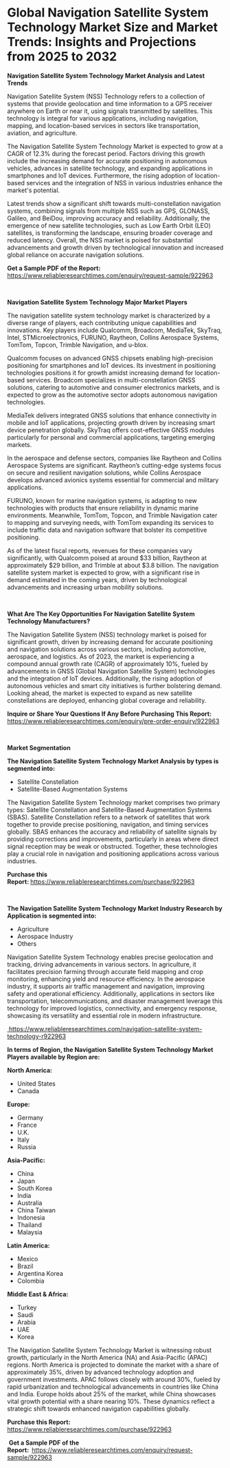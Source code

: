 <p><h1>Global Navigation Satellite System Technology Market Size and Market Trends: Insights and Projections from 2025 to 2032</h1></p><p><strong>Navigation Satellite System Technology Market Analysis and Latest Trends</strong></p>
<p><p>Navigation Satellite System (NSS) Technology refers to a collection of systems that provide geolocation and time information to a GPS receiver anywhere on Earth or near it, using signals transmitted by satellites. This technology is integral for various applications, including navigation, mapping, and location-based services in sectors like transportation, aviation, and agriculture.</p><p>The Navigation Satellite System Technology Market is expected to grow at a CAGR of 12.3% during the forecast period. Factors driving this growth include the increasing demand for accurate positioning in autonomous vehicles, advances in satellite technology, and expanding applications in smartphones and IoT devices. Furthermore, the rising adoption of location-based services and the integration of NSS in various industries enhance the market's potential.</p><p>Latest trends show a significant shift towards multi-constellation navigation systems, combining signals from multiple NSS such as GPS, GLONASS, Galileo, and BeiDou, improving accuracy and reliability. Additionally, the emergence of new satellite technologies, such as Low Earth Orbit (LEO) satellites, is transforming the landscape, ensuring broader coverage and reduced latency. Overall, the NSS market is poised for substantial advancements and growth driven by technological innovation and increased global reliance on accurate navigation solutions.</p></p>
<p><strong>Get a Sample PDF of the Report:&nbsp;</strong> <a href="https://www.reliableresearchtimes.com/enquiry/request-sample/922963?utm_campaign=3048&utm_medium=2&utm_source=Github&utm_content=ia&utm_term=18042025&utm_id=navigation-satellite-system-technology">https://www.reliableresearchtimes.com/enquiry/request-sample/922963</a></p>
<p>&nbsp;</p>
<p><strong>Navigation Satellite System Technology Major Market Players</strong></p>
<p><p>The navigation satellite system technology market is characterized by a diverse range of players, each contributing unique capabilities and innovations. Key players include Qualcomm, Broadcom, MediaTek, SkyTraq, Intel, STMicroelectronics, FURUNO, Raytheon, Collins Aerospace Systems, TomTom, Topcon, Trimble Navigation, and u-blox.</p><p>Qualcomm focuses on advanced GNSS chipsets enabling high-precision positioning for smartphones and IoT devices. Its investment in positioning technologies positions it for growth amidst increasing demand for location-based services. Broadcom specializes in multi-constellation GNSS solutions, catering to automotive and consumer electronics markets, and is expected to grow as the automotive sector adopts autonomous navigation technologies.</p><p>MediaTek delivers integrated GNSS solutions that enhance connectivity in mobile and IoT applications, projecting growth driven by increasing smart device penetration globally. SkyTraq offers cost-effective GNSS modules particularly for personal and commercial applications, targeting emerging markets.</p><p>In the aerospace and defense sectors, companies like Raytheon and Collins Aerospace Systems are significant. Raytheon’s cutting-edge systems focus on secure and resilient navigation solutions, while Collins Aerospace develops advanced avionics systems essential for commercial and military applications.</p><p>FURUNO, known for marine navigation systems, is adapting to new technologies with products that ensure reliability in dynamic marine environments. Meanwhile, TomTom, Topcon, and Trimble Navigation cater to mapping and surveying needs, with TomTom expanding its services to include traffic data and navigation software that bolster its competitive positioning.</p><p>As of the latest fiscal reports, revenues for these companies vary significantly, with Qualcomm poised at around $33 billion, Raytheon at approximately $29 billion, and Trimble at about $3.8 billion. The navigation satellite system market is expected to grow, with a significant rise in demand estimated in the coming years, driven by technological advancements and increasing urban mobility solutions.</p></p>
<p>&nbsp;</p>
<p><strong>What Are The Key Opportunities For Navigation Satellite System Technology Manufacturers?</strong></p>
<p><p>The Navigation Satellite System (NSS) technology market is poised for significant growth, driven by increasing demand for accurate positioning and navigation solutions across various sectors, including automotive, aerospace, and logistics. As of 2023, the market is experiencing a compound annual growth rate (CAGR) of approximately 10%, fueled by advancements in GNSS (Global Navigation Satellite System) technologies and the integration of IoT devices. Additionally, the rising adoption of autonomous vehicles and smart city initiatives is further bolstering demand. Looking ahead, the market is expected to expand as new satellite constellations are deployed, enhancing global coverage and reliability.</p></p>
<p><strong>Inquire or Share Your Questions If Any Before Purchasing This Report:</strong> <a href="https://www.reliableresearchtimes.com/enquiry/pre-order-enquiry/922963?utm_campaign=3048&utm_medium=2&utm_source=Github&utm_content=ia&utm_term=18042025&utm_id=navigation-satellite-system-technology">https://www.reliableresearchtimes.com/enquiry/pre-order-enquiry/922963</a></p>
<p>&nbsp;</p>
<p><strong>Market Segmentation</strong></p>
<p><strong>The Navigation Satellite System Technology Market Analysis by types is segmented into:</strong></p>
<p><ul><li>Satellite Constellation</li><li>Satellite-Based Augmentation Systems</li></ul></p>
<p><p>The Navigation Satellite System Technology market comprises two primary types: Satellite Constellation and Satellite-Based Augmentation Systems (SBAS). Satellite Constellation refers to a network of satellites that work together to provide precise positioning, navigation, and timing services globally. SBAS enhances the accuracy and reliability of satellite signals by providing corrections and improvements, particularly in areas where direct signal reception may be weak or obstructed. Together, these technologies play a crucial role in navigation and positioning applications across various industries.</p></p>
<p><strong>Purchase this Report:&nbsp;</strong><a href="https://www.reliableresearchtimes.com/purchase/922963?utm_campaign=3048&utm_medium=2&utm_source=Github&utm_content=ia&utm_term=18042025&utm_id=navigation-satellite-system-technology">https://www.reliableresearchtimes.com/purchase/922963</a></p>
<p>&nbsp;</p>
<p><strong>The Navigation Satellite System Technology Market Industry Research by Application is segmented into:</strong></p>
<p><ul><li>Agriculture</li><li>Aerospace Industry</li><li>Others</li></ul></p>
<p><p>Navigation Satellite System Technology enables precise geolocation and tracking, driving advancements in various sectors. In agriculture, it facilitates precision farming through accurate field mapping and crop monitoring, enhancing yield and resource efficiency. In the aerospace industry, it supports air traffic management and navigation, improving safety and operational efficiency. Additionally, applications in sectors like transportation, telecommunications, and disaster management leverage this technology for improved logistics, connectivity, and emergency response, showcasing its versatility and essential role in modern infrastructure.</p></p>
<p><a href="https://www.reliableresearchtimes.com/navigation-satellite-system-technology-r922963?utm_campaign=3048&utm_medium=2&utm_source=Github&utm_content=ia&utm_term=18042025&utm_id=navigation-satellite-system-technology">&nbsp;https://www.reliableresearchtimes.com/navigation-satellite-system-technology-r922963</a></p>
<p><strong>In terms of Region, the Navigation Satellite System Technology Market Players available by Region are:</strong></p>
<p>
    <p> <strong> North America: </strong>
        <ul>
            <li>United States</li>
            <li>Canada</li>
        </ul>
        </p> 
    <p> <strong> Europe: </strong>
        <ul>
            <li>Germany</li>
            <li>France</li>
            <li>U.K.</li>
            <li>Italy</li>
            <li>Russia</li>
        </ul>
        </p> 
    <p> <strong> Asia-Pacific: </strong>
        <ul>
            <li>China</li>
            <li>Japan</li>
            <li>South Korea</li>
            <li>India</li>
            <li>Australia</li>
            <li>China Taiwan</li>
            <li>Indonesia</li>
            <li>Thailand</li>
            <li>Malaysia</li>
        </ul>
        </p> 
    <p> <strong> Latin America: </strong>
        <ul>
            <li>Mexico</li>
            <li>Brazil</li>
            <li>Argentina Korea</li>
            <li>Colombia</li>
        </ul>
        </p> 
    <p> <strong> Middle East & Africa: </strong>
        <ul>
            <li>Turkey</li>
            <li>Saudi</li>
            <li>Arabia</li>
            <li>UAE</li>
            <li>Korea</li>
        </ul>
    </p>
    </p>
<p><p>The Navigation Satellite System Technology Market is witnessing robust growth, particularly in the North America (NA) and Asia-Pacific (APAC) regions. North America is projected to dominate the market with a share of approximately 35%, driven by advanced technology adoption and government investments. APAC follows closely with around 30%, fueled by rapid urbanization and technological advancements in countries like China and India. Europe holds about 25% of the market, while China showcases vital growth potential with a share nearing 10%. These dynamics reflect a strategic shift towards enhanced navigation capabilities globally.</p></p>
<p><strong>Purchase this Report: </strong><a href="https://www.reliableresearchtimes.com/purchase/922963?utm_campaign=3048&utm_medium=2&utm_source=Github&utm_content=ia&utm_term=18042025&utm_id=navigation-satellite-system-technology">https://www.reliableresearchtimes.com/purchase/922963</a></p>
<p>&nbsp;<strong>Get a Sample PDF of the Report:&nbsp;&nbsp;</strong><a href="https://www.reliableresearchtimes.com/enquiry/request-sample/922963?utm_campaign=3048&utm_medium=2&utm_source=Github&utm_content=ia&utm_term=18042025&utm_id=navigation-satellite-system-technology">https://www.reliableresearchtimes.com/enquiry/request-sample/922963</a></p>
<p><strong></strong></p>
<p><p></p><p></p><p></p></p>